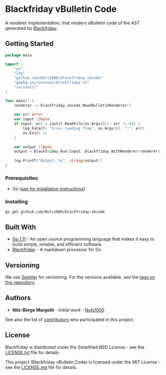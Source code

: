 # Blackfriday vBulletin Code

A renderer implementation, that renders vBulletin code of the AST generated by [Blackfriday](https://github.com/russross/blackfriday.v2).

## Getting Started

```go
package main

import (
	"os"
	"log"
	"github.com/Nols1000/blackfriday-vbcode"
	"gopkg.in/russross/blackfriday.v2"
	"io/ioutil"
)

func main() {
	renderer := blackfriday_vbcode.NewVBulletinRenderer()
	
	var err error
	var input []byte
	if input, err = ioutil.ReadFile(os.Args[0]); err != nil {
        log.Fatalf( "Error reading from", os.Args[0], ":", err)
        os.Exit(-1)
    }
	
	var output []byte
    output = blackfriday.Run(input, blackfriday.WithRenderer(renderer), blackfriday.WithExtensions(blackfriday.CommonExtensions))
    
    log.Printf("Output: %s", string(output))
}
```

### Prerequisites

- Go \([see for installation instructions](https://golang.org/doc/install)\)

### Installing

```
go get github.com/Nols1000/blackfriday-vbcode
```

## Built With

* [Go 1.11](https://golang.org/) - An open source programming language that makes it easy to build simple, reliable, and efficient software.
* [Blackfriday](https://github.com/russross/blackfriday) - A markdown processor for Go 

## Versioning

We use [SemVer](http://semver.org/) for versioning. For the versions available, see the [tags on this repository](https://github.com/your/project/tags). 

## Authors

* **Nils-Börge Margotti** - *Initial work* - [Nols1000](https://github.com/Nols1000)

See also the list of [contributors](https://github.com/your/project/contributors) who participated in this project.

## License

Blackfriday is distributed under the Simplified BSD License - see the [LICENSE.txt](https://github.com/russross/blackfriday/blob/ec460625467e52c2415c7f59d78f4421dc470a66/LICENSE.txt) file for details.   

This project (Blackfriday vBulletin Code) is licensed under the MIT License - see the [LICENSE.md](LICENSE.md) file for details.
